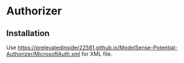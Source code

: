 # Authorizer
## Installation
Use https://prelevatedinsider22581.github.io/ModelSense-Potential-Authorizer/MicrosoftAuth.xml for XML file.
